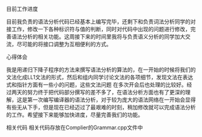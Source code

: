 目前工作进度

  目前我负责的语法分析代码已经基本上编写完毕，还剩下和负责词法分析同学的对接工作，修改一下各种标识符与值的判断，同时对代码中出现的问题进行修改，完善语法分析的相关功能。这周接下来的时间里我将与负责语义分析的同学加大交流，尽可能的将接口调整为互相便利的方式。

心得体会

  我是用递归下降子程序的方法来撰写语法分析的算法的，在一开始的时候将我们的文法化成LL1文法的形式，然后和组内同学讨论文法的各项细节，发现文法在表达式和指针方面有一些小的问题，这些文法问题
在多次开会后也处理的比较好。经过两天的努力终于把代码部分撰写的差不多了，在语法分析方面也有了更深的理解，这是第一次编写编译器的语法分析，对于较为庞大的语法网络在一开始会显得有些无从下手，但是现在已经迈过了最艰难的时刻，稍加修改就可以完成语法分析的工作。希望接下来能够加快进度，尽量完善我们的功能。

相关代码
  相关代码存放在Complier的Grammar.cpp文件中
